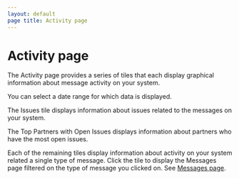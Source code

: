 ```yaml
---
layout: default
page title: Activity page
---
```

# Activity page

The Activity page provides a series of tiles that each display graphical information about message activity on your system.

You can select a date range for which data is displayed.

The Issues tile displays information about issues related to the messages on your system.

The Top Partners with Open Issues displays information about partners who have the most open issues. 

Each of the remaining tiles display information about activity on your system related a single type of message. Click the tile to display the Messages page filtered on the type of message you clicked on. See [Messages page](Messages.html).
